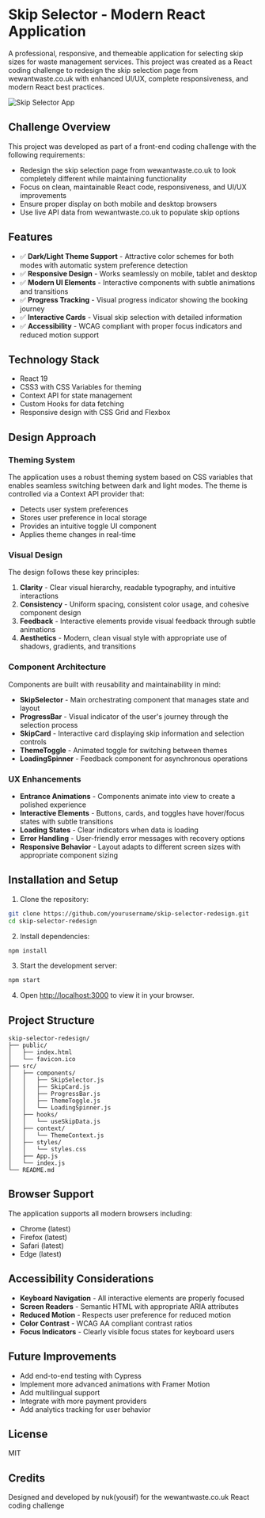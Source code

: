 # Skip Selector - Modern React Application

A professional, responsive, and themeable application for selecting skip sizes for waste management services. This project was created as a React coding challenge to redesign the skip selection page from wewantwaste.co.uk with enhanced UI/UX, complete responsiveness, and modern React best practices.

![Skip Selector App](https://via.placeholder.com/800x400?text=Skip+Selector+Application)

## Challenge Overview

This project was developed as part of a front-end coding challenge with the following requirements:
- Redesign the skip selection page from wewantwaste.co.uk to look completely different while maintaining functionality
- Focus on clean, maintainable React code, responsiveness, and UI/UX improvements
- Ensure proper display on both mobile and desktop browsers
- Use live API data from wewantwaste.co.uk to populate skip options

## Features

- ✅ **Dark/Light Theme Support** - Attractive color schemes for both modes with automatic system preference detection
- ✅ **Responsive Design** - Works seamlessly on mobile, tablet and desktop
- ✅ **Modern UI Elements** - Interactive components with subtle animations and transitions
- ✅ **Progress Tracking** - Visual progress indicator showing the booking journey
- ✅ **Interactive Cards** - Visual skip selection with detailed information
- ✅ **Accessibility** - WCAG compliant with proper focus indicators and reduced motion support

## Technology Stack

- React 19
- CSS3 with CSS Variables for theming
- Context API for state management
- Custom Hooks for data fetching
- Responsive design with CSS Grid and Flexbox

## Design Approach

### Theming System

The application uses a robust theming system based on CSS variables that enables seamless switching between dark and light modes. The theme is controlled via a Context API provider that:

- Detects user system preferences
- Stores user preference in local storage
- Provides an intuitive toggle UI component
- Applies theme changes in real-time

### Visual Design

The design follows these key principles:

1. **Clarity** - Clear visual hierarchy, readable typography, and intuitive interactions
2. **Consistency** - Uniform spacing, consistent color usage, and cohesive component design
3. **Feedback** - Interactive elements provide visual feedback through subtle animations
4. **Aesthetics** - Modern, clean visual style with appropriate use of shadows, gradients, and transitions

### Component Architecture

Components are built with reusability and maintainability in mind:

- **SkipSelector** - Main orchestrating component that manages state and layout
- **ProgressBar** - Visual indicator of the user's journey through the selection process
- **SkipCard** - Interactive card displaying skip information and selection controls
- **ThemeToggle** - Animated toggle for switching between themes
- **LoadingSpinner** - Feedback component for asynchronous operations

### UX Enhancements

- **Entrance Animations** - Components animate into view to create a polished experience
- **Interactive Elements** - Buttons, cards, and toggles have hover/focus states with subtle transitions
- **Loading States** - Clear indicators when data is loading
- **Error Handling** - User-friendly error messages with recovery options
- **Responsive Behavior** - Layout adapts to different screen sizes with appropriate component sizing

## Installation and Setup

1. Clone the repository:
```bash
git clone https://github.com/yourusername/skip-selector-redesign.git
cd skip-selector-redesign
```

2. Install dependencies:
```bash
npm install
```

3. Start the development server:
```bash
npm start
```

4. Open [http://localhost:3000](http://localhost:3000) to view it in your browser.

## Project Structure

```
skip-selector-redesign/
├── public/
│   ├── index.html
│   └── favicon.ico
├── src/
│   ├── components/
│   │   ├── SkipSelector.js
│   │   ├── SkipCard.js
│   │   ├── ProgressBar.js
│   │   ├── ThemeToggle.js
│   │   └── LoadingSpinner.js
│   ├── hooks/
│   │   └── useSkipData.js
│   ├── context/
│   │   └── ThemeContext.js
│   ├── styles/
│   │   └── styles.css
│   ├── App.js
│   └── index.js
└── README.md
```

## Browser Support

The application supports all modern browsers including:

- Chrome (latest)
- Firefox (latest)
- Safari (latest)
- Edge (latest)

## Accessibility Considerations

- **Keyboard Navigation** - All interactive elements are properly focused
- **Screen Readers** - Semantic HTML with appropriate ARIA attributes
- **Reduced Motion** - Respects user preference for reduced motion
- **Color Contrast** - WCAG AA compliant contrast ratios
- **Focus Indicators** - Clearly visible focus states for keyboard users

## Future Improvements

- Add end-to-end testing with Cypress
- Implement more advanced animations with Framer Motion
- Add multilingual support
- Integrate with more payment providers
- Add analytics tracking for user behavior

## License

MIT

## Credits

Designed and developed by nuk(yousif) for the wewantwaste.co.uk React coding challenge